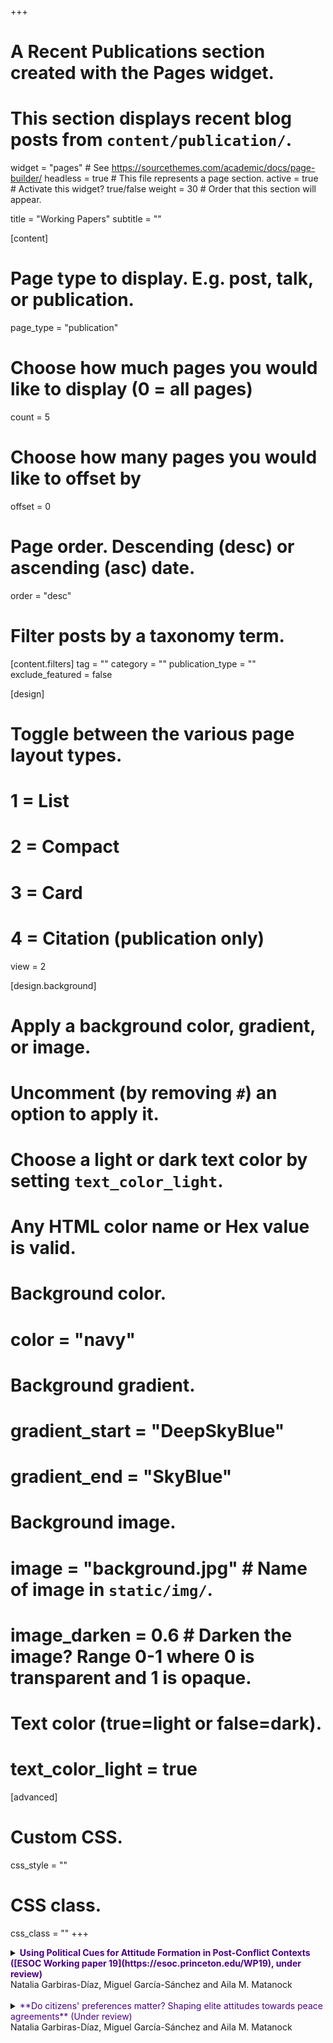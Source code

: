 +++
# A Recent Publications section created with the Pages widget.
# This section displays recent blog posts from `content/publication/`.

widget = "pages"  # See https://sourcethemes.com/academic/docs/page-builder/
headless = true  # This file represents a page section.
active = true  # Activate this widget? true/false
weight = 30  # Order that this section will appear.

title = "Working Papers"
subtitle = ""

[content]
  # Page type to display. E.g. post, talk, or publication.
  page_type = "publication"
  
  # Choose how much pages you would like to display (0 = all pages)
  count = 5
  
  # Choose how many pages you would like to offset by
  offset = 0

  # Page order. Descending (desc) or ascending (asc) date.
  order = "desc"

  # Filter posts by a taxonomy term.
  [content.filters]
    tag = ""
    category = ""
    publication_type = ""
    exclude_featured = false
  
[design]
  # Toggle between the various page layout types.
  #   1 = List
  #   2 = Compact
  #   3 = Card
  #   4 = Citation (publication only)
  view = 2
  
[design.background]
  # Apply a background color, gradient, or image.
  #   Uncomment (by removing `#`) an option to apply it.
  #   Choose a light or dark text color by setting `text_color_light`.
  #   Any HTML color name or Hex value is valid.
    
  # Background color.
  # color = "navy"
  
  # Background gradient.
  # gradient_start = "DeepSkyBlue"
  # gradient_end = "SkyBlue"
  
  # Background image.
  # image = "background.jpg"  # Name of image in `static/img/`.
  # image_darken = 0.6  # Darken the image? Range 0-1 where 0 is transparent and 1 is opaque.

  # Text color (true=light or false=dark).
  # text_color_light = true  
  
[advanced]
 # Custom CSS. 
 css_style = ""
 
 # CSS class.
 css_class = ""
+++


<details>
<summary> <strong strong style="color:indigo"> Using Political Cues for Attitude Formation in Post-Conflict Contexts ([ESOC Working paper 19](https://esoc.princeton.edu/WP19), under review) </strong> <br/>
Natalia Garbiras-Díaz, Miguel García-Sánchez and Aila M. Matanock <br/>
</summary>
<br/>
Citizens are often asked to evaluate peace agreements seeking to end civil conflicts, by voting on referendums or the negotiating leaders or, even when not voting, deciding whether to cooperate with the implementation of policies like combatant reintegration. In this paper, we assess how citizens form attitudes towards the provisions in peace agreements. These contexts tend to have high polarization, and citizens are asked to weigh in on complex policies, so we theorize that citizens will use cues from political elites with whom they have affinity, and, without these cues, information will have less effect. We assess our theory using survey experiments in Colombia. We find citizens rely on political elites' cues to form their opinion on a peace agreement's provisions, with the direction depending on the citizen's affinity with the political elites. Additional information about these policies has little effect. The paper suggests that even these high stakes decisions can be seen as politics as usual.

</details>

<br/>

<details>
<summary> <span style="color:indigo"> **Do citizens' preferences matter? Shaping elite attitudes towards peace agreements** (Under review) </span> <br/>
Natalia Garbiras-Díaz, Miguel García-Sánchez and Aila M. Matanock <br/>
</summary>
<br/>
Citizens are increasingly seen as having a central role in peace processes, engaging in many negotiations and even some approval plebiscites, for example. Citizens are especially important in implementation when a society reconfigures its institutions and rebuilds its state. However, implementing a peace agreement also typically requires piecemeal legislation that can either faithfully adopt its terms or revise and even revert to the status quo. In this paper, we examine the extent to which political elites responsible for this component of implementation are responsive to citizens' preferences. We partnered with the *Misión de Observación Electoral* (MOE), a well-known NGO that specializes on the monitoring of electoral processes in Colombia, to embed an experimental question about the settlement between the Revolutionary Armed Forces of Colombia (FARC) rebels and the Colombian government in the 2018 wave of a periodic survey on the members of Congress. We inform legislators about the position of different citizens on a policy that emerged from the peace agreement: citizen support for the creation of 16 special seats reserved for conflict areas. We find that legislators underestimate citizen support for this policy, and the magnitude of their misperceptions is correlated with the positions of their parties on the issue. Moreover, we find that providing information about citizens' support for the policy largely does not affect legislator support. These results suggest that legislators form their priors about civilian attitudes through partisan lenses, and that citizen preferences on particular policies may not shape their positions, which are largely based on their party's overarching platform instead. 

<br/>

<details>
<summary> <span style="color:indigo"> **Untouchable Forces: Restoring Trust in Security in Weak States?** </span> <br/>
Aila M. Matanock and Natalia Garbiras-Díaz <br/>
</summary>
<br/>
How can weak states improve security? We build on existing work theorizing that a crucial component of strengthening security is improving citizen perceptions of the institutions providing security and then thereby securing their cooperation with those institutions. We examine whether foreign missions that states invite to conduct security functions, "delegation agreements" (DAs), are able to change citizens' perceptions on these dimensions. We argue DAs are likely to improve citizen perceptions of security while they are operating but to have little transfer effect to state institutions. We test the theory by examining the U.N.'s International Commission against Impunity in Guatemala (CICIG), a team of investigators and prosecutors that operated in Guatemalan courts from 2007-2019, which was a canonical and seemingly successful DA. In this "most likely" case to detect any transfer effects, we use a survey experiment to examine, first, whether invoking CICIG as a case investigator increases citizen beliefs that the perpetrators and their state collaborators will be correctly identified, prosecuted, and convicted. We find that the CICIG prime does have consistently positive effects. We then examine citizen perceptions of institutions, and, measuring several outcomes, we find that CICIG has little transfer effect to state security institutions, although a successful CICIG may reduce the legitimacy of the state to some extent. Our results identify a positive effect from this foreign mission but no overall shift in citizen perceptions and subsequent pathway to increased security through their cooperation.

</details>

<br/>

<details>
<summary> <span style="color:indigo"> **The pacifying role of education: The case of Radio Sutatenza** </span> <br/>
Natalia Garbiras-Díaz and Laura García-Montoya <br/>
</summary>
<br/>
Between 1947 and 1994, Radio Sutatenza influenced the lives of millions of Colombians through its broadcasted lessons and \textit{Escuelas Radiof\'onicas}. In this paper, we explore the effects of Radio Sutatenza and Escuelas Radiof\'onicas on armed conflict intensity. That is both on violence and on the expansion of armed group presence. The findings of this paper advance our understanding of the relationship between education and civil war. The context in which Radio Sutatenza was created and its later phase of expansion offers a unique opportunity to study whether education can break violence cycles. We estimate the effect of \textit{Escuelas Radiof\'onicas} on the incidence of violence at the municipal level using two different identification strategies, a difference in differences design and an instrumental variables approach. We find robust evidence for the pacifying effect of education at the subnational level. Specifically, municipalities with radio schools experienced lower violence levels in the 1960s and, later, in the 1970s. 

* Presented in the 2020 APSA Annual Meeting
</details>

<br/>

<details>
<summary> <span style="color:indigo"> **Can the Size of the Legislature Decrease Government Efficiency? Evidence from Colombia's Councils** </span> <br/>
Mario Chacón and Natalia Garbiras-Díaz <br/>
</summary>
<br/>
Can the size of the legislature affect the efficiency and quality of public administration? Recent empirical work on the economic consequences of legislative organization has focused exclusively on the relationship between legislative size and fiscal spending. We expand the scope of this literature by exploring the impact of bigger legislative bodies on the efficiency of public service provision. We use a constitutional rule which creates a discontinuous relationship between population and size of elected councils in Colombia to estimate the effect of legislature size on the efficiency of local public goods. Theoretically a bigger councils should increase the checks and accountability on the local executive, and thus leading to higher and better quality public goods provision. Yet we find no systematic evidence for such positive mechanism. Moreover, we find preliminary negative and signifficant effects on fiscal and administrative efficiency, particularly in small cities. Our results indicate a more nuanced relationship between legislative size and government efficiency, and complement the theoretical literature on public overspending.

* Presented in the 2017 EPSA Annual Meeting
</details>

<br/>

<details>
<summary> <span style="color:indigo"> **Social Norms and the Persistence of Corruption: Experimental evidence of individuals' attitudes and behavior related to corruption in Latin America** </span> <br/>
Natalia Garbiras-Díaz <br/>
</summary>
<br/>
Despite systematic efforts by both countries and the international community to reduce its prevalence, corruption remains a pervasive phenomenon across the developing world. What explains the persistence of corruption? Furthermore, can social norms account for some of this persistence? In this paper, I study the effect of injunctive norms (the perceived moral rules that determine the approval or disapproval of social behavior) and descriptive norms (the perceived frequency of a conduct in a particular context) on individuals' behavior and attitudes towards corruption. I explore this question using a survey experiment conducted in Argentina, which isolates alternative explanations for corruption. I randomly show respondents vignettes that manipulate either the descriptive or injunctive norm. I then ask them to answer a series of questions that measure their attitudes toward bribery (e.g., the extent to which they consider bribery to be justifiable, among other questions), as well as other behavioral outcomes. While I find empirical evidence for the effect of descriptive norms on both individuals' attitudes and behavior related to corruption; I find no statistical support for the effect of injunctive norms on any of the analyzed outcomes. Taken together, results suggest that descriptive norms operate as informational devices, and that correcting misperceptions about these may serve as an antidote against corruption.  To the best of my knowledge, little work has been done to identify the causal effect of social norms, and their interactions, on corruption. In this respect, this paper makes two contributions. From a theoretical perspective, it contributes to a growing body of research on the  effect of culture on corruption, providing evidence on the causal relationship between social norms and attitudes toward bribery. From a policy perspective, it sheds light on methods to successfully design anti-corruption campaigns that reduce individuals' likelihood to engage in petty corruption.    

</details>

